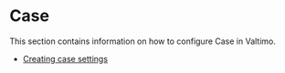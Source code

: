 # Case

This section contains information on how to configure Case in Valtimo.

- [Creating case settings](creating-case-settings.md)
